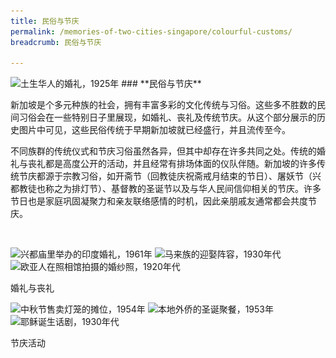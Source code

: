 ```yaml
---
title: 民俗与节庆
permalink: /memories-of-two-cities-singapore/colourful-customs/
breadcrumb: 民俗与节庆

---
```



<img alt="土生华人的婚礼，1925年" src="/images/colourful-customs/colourful-customs-banner_400w.jpg" width="1000" height="461" sizes="(max-width: 400px) 40vw, 100vw" srcset="/images/colourful-customs/colourful-customs-banner_400w.jpg 400w, /images/colourful-customs/colourful-customs-banner_1000w.jpg 1000w">
### **民俗与节庆**

新加坡是个多元种族的社会，拥有丰富多彩的文化传统与习俗。这些多不胜数的民间习俗会在一些特别日子里展现，如婚礼、丧礼及传统节庆。从这个部分展示的历史图片中可见，这些民俗传统于早期新加坡就已经盛行，并且流传至今。 

不同族群的传统仪式和节庆习俗虽然各异，但其中却存在许多共同之处。传统的婚礼与丧礼都是高度公开的活动，并且经常有排场体面的仪队伴随。新加坡的许多传统节庆都源于宗教习俗，如开斋节（回教徒庆祝斋戒月结束的节日）、屠妖节（兴都教徒也称之为排灯节）、基督教的圣诞节以及与华人民间信仰相关的节庆。许多节日也是家庭巩固凝聚力和亲友联络感情的时机，因此亲朋戚友通常都会共度节庆。

<p>&nbsp;</p>

<div class="category-stacked-area">
  
<div class="photo-stacked-wrap">
  <div class="photos">
    <img class="photo-lv-1" src="/images/colourful-customs/wedding-photo-stack-1.png" height="362" width="500" alt="兴都庙里举办的印度婚礼，1961年">
    <img class="photo-lv-2" src="/images/colourful-customs/wedding-photo-stack-2.png" height="362" width="500" alt="马来族的迎娶阵容，1930年代">
    <img class="photo-lv-3" src="/images/colourful-customs/wedding-photo-stack-3.png" height="362" width="500" alt="欧亚人在照相馆拍摄的婚纱照，1920年代">
  </div>
  <p>婚礼与丧礼</p>
  <a class="cover" href="/memories-of-two-cities-singapore/colourful-customs/weddings-and-funerals/" aria-label="进入展览: 婚礼与丧礼"></a>
</div> 
  
<div class="photo-stacked-wrap">
  <div class="photos">
    <img class="photo-lv-1" src="/images/colourful-customs/festive-photo-stack-1.png" height="362" width="500" alt="中秋节售卖灯笼的摊位，1954年">
    <img class="photo-lv-2" src="/images/colourful-customs/festive-photo-stack-2.png" height="362" width="500" alt="本地外侨的圣诞聚餐，1953年">
    <img class="photo-lv-3" src="/images/colourful-customs/festive-photo-stack-3.png" height="362" width="500" alt="耶稣诞生话剧，1930年代">
  </div>
  <p>节庆活动</p>
  <a class="cover" href="/memories-of-two-cities-singapore/colourful-customs/festive-celebrations/" aria-label="进入展览: 节庆活动"></a>
</div>

</div>
